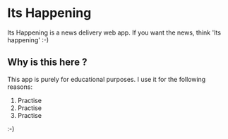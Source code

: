 Its Happening
==================

Its Happening is a news delivery web app. If you want the news, think 'Its happening' :-)

Why is this here ?
------------------

This app is purely for educational purposes. I use it for the following reasons:

1. Practise
2. Practise
3. Practise

:-)

